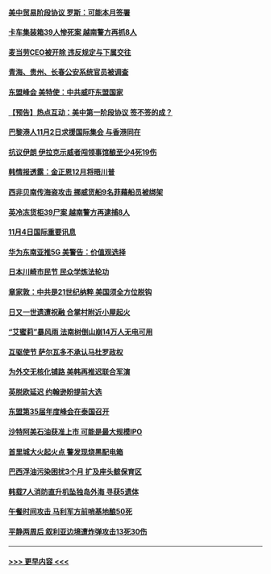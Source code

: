 #### [美中贸易阶段协议 罗斯：可能本月签署](../pages/prog202/a102699951.md?t=11041811) 
#### [卡车集装箱39人惨死案 越南警方再抓8人](../pages/prog202/a102699946.md?t=11041811) 
#### [麦当劳CEO被开除 违反规定与下属交往](../pages/prog202/a102699944.md?t=11041811) 
#### [青海、贵州、长春公安系统官员被调查](../pages/prog202/a102699940.md?t=11041811) 
#### [东盟峰会 美特使：中共威吓东盟国家](../pages/prog202/a102699933.md?t=11041811) 
#### [【预告】热点互动：美中第一阶段协议 签不签的成？](../pages/prog202/a102699871.md?t=11041811) 
#### [巴黎港人11月2日求援国际集会  与香港同在](../pages/prog202/a102699864.md?t=11041811) 
#### [抗议伊朗 伊拉克示威者闯领事馆酿至少4死19伤](../pages/prog202/a102699863.md?t=11041811) 
#### [韩情报透露：金正恩12月将晤川普](../pages/prog202/a102699795.md?t=11041811) 
#### [西非贝南传海盗攻击 挪威货船9名菲藉船员被绑架](../pages/prog202/a102699788.md?t=11041811) 
#### [英冷冻货柜39尸案 越南警方再逮捕8人](../pages/prog202/a102699680.md?t=11041811) 
#### [11月4日国际重要讯息](../pages/prog202/a102699728.md?t=11041811) 
#### [华为东南亚推5G   美警告：价值观选择](../pages/prog202/a102699732.md?t=11041811) 
#### [日本川崎市民节 民众学炼法轮功](../pages/prog202/a102699739.md?t=11041811) 
#### [章家敦：中共是21世纪纳粹 美国须全方位脱钩](../pages/prog202/a102699697.md?t=11041811) 
#### [日又一世遗遭祝融 合掌村附近小屋起火](../pages/prog202/a102699670.md?t=11041811) 
#### [“艾蜜莉”暴风雨 法南树倒山崩14万人无电可用](../pages/prog202/a102699594.md?t=11041811) 
#### [互驱使节 萨尔瓦多不承认马杜罗政权](../pages/prog202/a102699574.md?t=11041811) 
#### [为外交无核化铺路 美韩再推迟联合军演](../pages/prog202/a102699426.md?t=11041811) 
#### [英脱欧延迟 约翰逊盼提前大选](../pages/prog202/a102699404.md?t=11041811) 
#### [东盟第35届年度峰会在泰国召开](../pages/prog202/a102699332.md?t=11041811) 
#### [沙特阿美石油获准上市 可能是最大规模IPO](../pages/prog202/a102699278.md?t=11041811) 
#### [首里城大火起火点 警发现烧黑配电箱](../pages/prog202/a102699242.md?t=11041811) 
#### [巴西浮油污染困扰3个月 扩及座头鲸保育区](../pages/prog202/a102699184.md?t=11041811) 
#### [韩载7人消防直升机坠独岛外海 寻获5遗体](../pages/prog202/a102699179.md?t=11041811) 
#### [午餐时间攻击 马利军方前哨基地酿50死](../pages/prog202/a102699121.md?t=11041811) 
#### [平静两周后 叙利亚边境遭炸弹攻击13死30伤](../pages/prog202/a102699106.md?t=11041811) 

----
#### [ >>> 更早内容 <<< ](../indexes/prog202-earlier.md)
